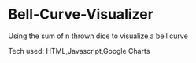 # Bell-Curve-Visualizer
Using the sum of n thrown dice to visualize a bell curve


Tech used: HTML,Javascript,Google Charts
